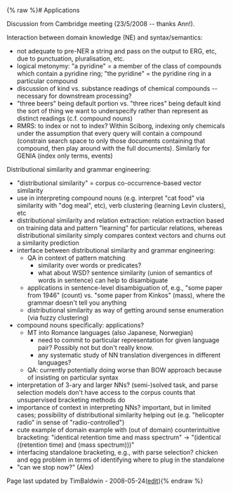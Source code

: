 {% raw %}# Applications

Discussion from Cambridge meeting (23/5/2008 -- thanks Ann!).

Interaction between domain knowledge (NE) and syntax/semantics:

- not adequate to pre-NER a string and pass on the output to ERG, etc,
due to punctuation, pluralisation, etc.
- logical metonymy: "a pyridine" = a member of the class of compounds
which contain a pyridine ring; "the pyridine" = the pyridine ring in
a particular compound
- discussion of kind vs. substance readings of chemical compounds --
necessary for downstream processing?
- "three beers" being default portion vs. "three rices" being default
kind the sort of thing we want to underspecify rather than represent
as distinct readings (c.f. compound nouns)
- RMRS: to index or not to index? Within Sciborg, indexing only
chemicals under the assumption that every query will contain a
compound (constrain search space to only those documents containing
that compound, then play around with the full documents). Similarly
for GENIA (index only terms, events)

Distributional similarity and grammar engineering:

- "distributional similarity" = corpus co-occurrence-based vector
similarity
- use in interpreting compound nouns (e.g. interpret "cat food" via
similarity with "dog meal", etc), verb clustering (learning Levin
clusters), etc
- distributional similarity and relation extraction: relation
extraction based on training data and pattern "learning" for
particular relations, whereas distributional similarity simply
compares context vectors and churns out a similarity prediction
- interface between distributional similarity and grammar engineering:
  - QA in context of pattern matching
    - similarity over words or predicates?
    - what about WSD? sentence similarity (union of semantics of
words in sentence) can help to disambiguate
  - applications in sentence-level disambiguation of, e.g., "some
paper from 1946" (count) vs. "some paper from Kinkos" (mass),
where the grammar doesn't tell you anything
  - distributional similarity as way of getting around sense
enumeration (via fuzzy clustering)
- compound nouns specifically: applications?
  - MT into Romance languages (also Japanese, Norwegian)
    - need to commit to particular representation for given
language pair? Possibly not but don't really know.
    - any systematic study of NN translation divergences in
different languages?
  - QA: currently potentially doing worse than BOW approach because
of insisting on particular syntax
- interpretation of 3-ary and larger NNs? (semi-)solved task, and
parse selection models don't have access to the corpus counts that
unsupervised bracketing methods do
- importance of context in interpreting NNs? important, but in limited
cases; possibility of distributional similarity helping out (e.g.
"helicopter radio" in sense of "radio-controlled")
- cute example of domain example with (out of domain) counterintuitive
bracketing: "identical retention time and mass spectrum" -&gt;
"(identical ((retention time) and (mass spectrum)))"
- interfacing standalone bracketing, e.g., with parse selection?
chicken and egg problem in terms of identifying where to plug in the
standalone
- "can we stop now?" (Alex)

Page last updated by TimBaldwin - 2008-05-24([edit](https://github.com/delph-in/docs/wiki/RmrsDistributional/_edit)){% endraw %}